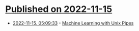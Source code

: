 # [Published on 2022-11-15](index.md)

* [2022-11-15, 05:09:33](https://news.ycombinator.com/item?id=33605547) - [Machine Learning with Unix Pipes](https://jott.live/markdown/ml_pipes)

